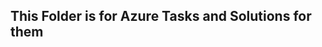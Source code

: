 This Folder is for Azure Tasks and Solutions for them
------------------------------------------------------
